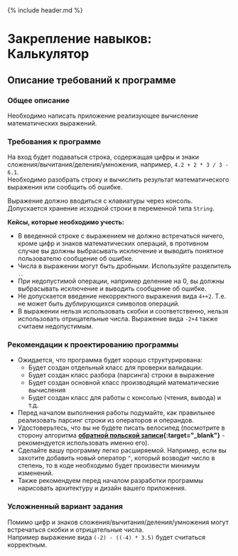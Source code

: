 {% include header.md %}

Закрепление навыков: Калькулятор
=====================

Описание требований к программе
---------------------
### Общее описание
Необходимо написать приложение реализующее вычисление математических выражений.

### Требования к программе
На вход будет подаваться строка, содержащая цифры и знаки сложения/вычитания/деления/умножения, например, `4.2 + 2 * 3 / 3 - 6.1`.  
Необходимо разобрать строку и вычислить результат математического выражения или сообщить об ошибке. 

Выражение должно вводиться с клавиатуры через консоль.  
Допускается хранение исходной строки в переменной типа `String`.

**Кейсы, которые необходимо учесть:**
+ В введенной строке с выражением не должно встречаться ничего, кроме цифр и знаков математических операций, в 
противном случае вы должны выбрасывать исключение и выводить понятное пользователю сообщение об ошибке.
+ Числа в выражении могут быть дробными. Используйте разделитель `.`.
+ При недопустимой операции, например деленние на 0, вы должны выбрасывать исключение и выводить сообщение об ошибке.
+ Не допускается введение некорректного выражения вида `4++2`. Т.е. не может быть дублирующихся символов операций.
+ В выражении нельзя использовать скобки и соответственно, нельзя использовать отрицательные числа. Выражение вида `-2+4` также считаем недопустимым.

### Рекомендации к проектированию программы
+ Ожидается, что программа будет хорошо структурирована:
  + Будет создан отдельный класс для проверки валидации.
  + Будет создан класс разбора (парсинга) строки в выражение 
  + Будет создан основной класс производящий математические вычисления
  + Будет создан класс для работы с консолью (чтения, вывода) и т.д.
+ Перед началом выполнения работы подумайте, как правильнее реализовать парсинг строки из операторов и операндов.
+ Удостоверьтесь, что вы не будете писать велосипед (посмотрите в сторону алгоритма **[обратной польской записи](https://ru.wikipedia.org/wiki/%D0%9E%D0%B1%D1%80%D0%B0%D1%82%D0%BD%D0%B0%D1%8F_%D0%BF%D0%BE%D0%BB%D1%8C%D1%81%D0%BA%D0%B0%D1%8F_%D0%B7%D0%B0%D0%BF%D0%B8%D1%81%D1%8C){:target="_blank"}** - рекомендуется использовать именно его).
+ Сделайте вашу программу легко расширяемой. Например, если вы захотите добавить новый оператор `^`, который возводит 
число в степень, то в коде необходимо будет произвести минимум изменений.
+ Также рекомендуем перед началом разработки программы нарисовать архитектуру и дизайн вашего приложения.

### Усложненный вариант задания
Помимо цифр и знаков сложения/вычитания/деления/умножения могут встречаться скобки и отрицательные числа.  
Например выражение вида `(-2) - ((-4) * 3.5)` будет считаться корректным.
